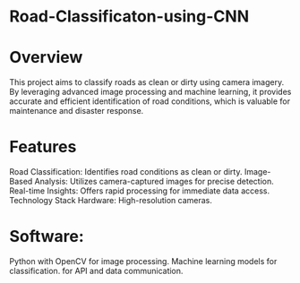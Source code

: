 # Road-Classificaton-using-CNN
# Overview
This project aims to classify roads as clean or dirty using camera imagery. By leveraging advanced image processing and machine learning, it provides accurate and efficient identification of road conditions, which is valuable for maintenance and disaster response.

# Features
Road Classification: Identifies road conditions as clean or dirty.
Image-Based Analysis: Utilizes camera-captured images for precise detection.
Real-time Insights: Offers rapid processing for immediate data access.
Technology Stack
Hardware: High-resolution cameras.

# Software:
Python with OpenCV for image processing.
Machine learning models for classification.
for API and data communication.
